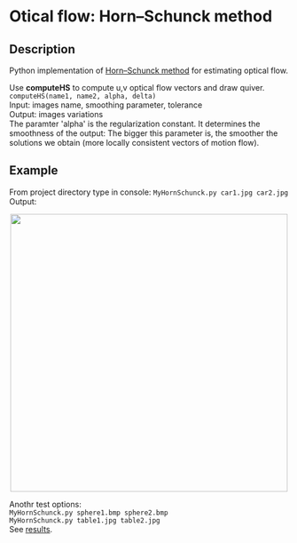# Otical flow: Horn–Schunck method

## Description
Python implementation of [Horn–Schunck method](https://en.wikipedia.org/wiki/Horn%E2%80%93Schunck_method) for estimating optical flow. <br />

Use **computeHS** to compute u,v optical flow vectors and draw quiver. <br />
`computeHS(name1, name2, alpha, delta)` <br />
Input: images name, smoothing parameter, tolerance <br />
Output: images variations <br />
The paramter 'alpha' is the regularization constant. It determines the smoothness of the output: The bigger
this parameter is, the smoother the solutions we obtain (more locally consistent vectors of motion flow).


## Example
From project directory type in console: `MyHornSchunck.py car1.jpg car2.jpg` <br />
Output: <br />
<p align="center">
  <img width="500" height="500" src="https://github.com/lmiz100/Otical-flow-Horn-Schunck-method/blob/master/results/car%20res.png?raw=true">
</p>

Anothr test options: <br />
`MyHornSchunck.py sphere1.bmp sphere2.bmp`  <br />
`MyHornSchunck.py table1.jpg table2.jpg` <br />
See [results](https://github.com/lmiz100/Otical-flow-Horn-Schunck-method/tree/master/results).
